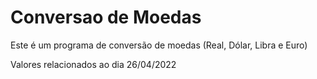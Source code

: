 # Conversao de Moedas
<p> Este é um programa de conversão de moedas (Real, Dólar, Libra e Euro) <p>
Valores relacionados ao dia 26/04/2022
